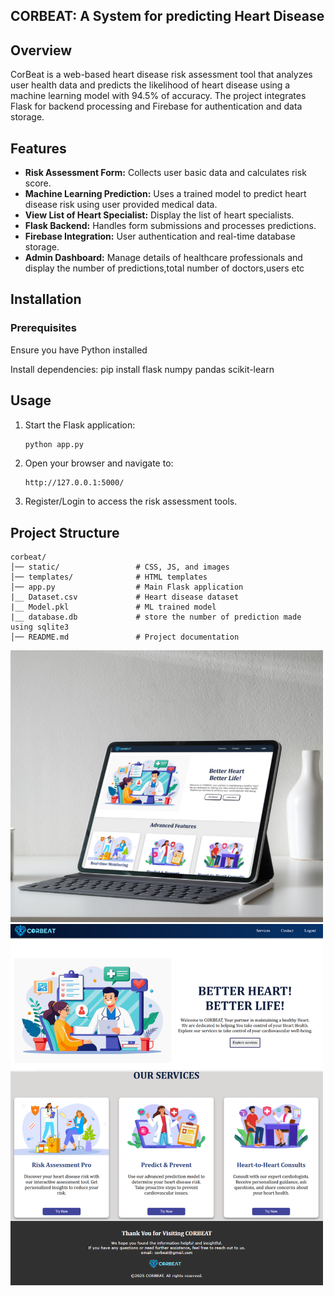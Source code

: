## CORBEAT: A System for predicting Heart Disease ##

## Overview
CorBeat is a web-based heart disease risk assessment tool that analyzes user health data and predicts the likelihood of heart disease using a machine learning model with 94.5% of accuracy. 
The project integrates Flask for backend processing and Firebase for authentication and data storage.


## Features
- **Risk Assessment Form:** Collects user basic data and calculates risk score.
- **Machine Learning Prediction:** Uses a trained model to predict heart disease risk using user provided medical data.
- **View List of Heart Specialist:** Display the list of heart specialists.
- **Flask Backend:** Handles form submissions and processes predictions.
- **Firebase Integration:** User authentication and real-time database storage.
- **Admin Dashboard:** Manage details of healthcare professionals and display the number of predictions,total number of doctors,users etc


## Installation

### Prerequisites
Ensure you have Python installed

Install dependencies:
pip install flask numpy pandas scikit-learn

## Usage
1. Start the Flask application:
   ```sh
   python app.py
   ```
2. Open your browser and navigate to:
   ```
   http://127.0.0.1:5000/
   ```
3. Register/Login to access the risk assessment tools.

## Project Structure
```
corbeat/
│── static/                 # CSS, JS, and images
│── templates/              # HTML templates
│── app.py                  # Main Flask application
|__ Dataset.csv             # Heart disease dataset
|__ Model.pkl               # ML trained model
|__ database.db             # store the number of prediction made using sqlite3
│── README.md               # Project documentation
```
<img src="static/images/project-1.png" alt="Project Screenshot" width="500">
<img src="static/images/home-ss.png" alt="Project Screenshot" width="500">


